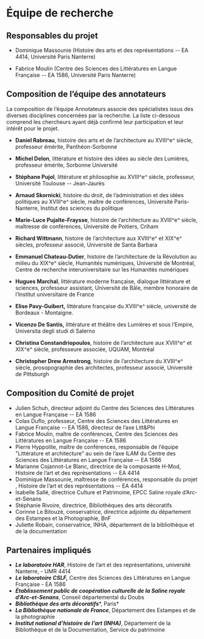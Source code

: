# Équipe de recherche

## Responsables du projet

-   Dominique Massounie 
    (Histoire des arts et des représentations -- EA 4414, Université Paris Nanterre)

-   Fabrice Moulin 
    (Centre des Sciences des Littératures en Langue Française -- EA 1586, Université Paris Nanterre)

## Composition de l’équipe des annotateurs

La composition de l’équipe Annotateurs associe des spécialistes issus des diverses disciplines concernées par la recherche. La liste ci-dessous comprend les chercheurs ayant déjà confirmé leur participation et leur intérêt pour le projet.

-   **Daniel Rabreau**, histoire des arts et de l’architecture au XVIII^e^ siècle, professeur émérite, Panthéon-Sorbonne

-   **Michel Delon**, littérature et histoire des idées au siècle des Lumières, professeur émérite, Sorbonne Université

-   **Stéphane Pujol**, littérature et philosophie au XVIII^e^ siècle, professeur, Université Toulouse -- Jean-Jaurès

-   **Arnaud Skornicki**, histoire du droit, de l’administration et des idées politiques au XVIII^e^ siècle, maître de conférences, Université Paris-Nanterre, Institut des sciences du politique

-   **Marie-Luce Pujalte-Fraysse**, histoire de l’architecture au XVIII^e^ siècle, maîtresse de conférences, Université de Poitiers, Criham

-   **Richard Wittmann**, histoire de l’architecture aux XVIII^e^ et XIX^e^ siècles, professeur associé, Université de Santa Barbara

-   **Emmanuel Chateau-Dutier**, histoire de l’architecture de la Révolution au milieu du XIX^e^ siècle, Humanités numériques, Université de Montréal, Centre de recherche interuniversitaire sur les Humanités numériques

-   **Hugues Marchal**, littérature moderne française, dialogue littérature et sciences, professeur assistant, Université de Bâle, membre honoraire de l’Institut universitaire de France

-   **Elise Pavy-Guibert,** littérature française du XVIII^e^ siècle, université de Bordeaux - Montaigne.

-   **Vicenzo De Santis,** littérature et théâtre des Lumières et sous l’Empire, Universita degli studi di Salerno

-   **Christina Constandriopoulos**, histoire de l’architecture aux XVIII^e^ et XIX^e^ siècle, professeure associée, UQUAM, Montréal

-   **Christopher Drew Armstrong**, histoire de l’architecture du XVIII^e^ siècle, prosopographie des architectes, professeur associé, Université de Pittsburgh

## Composition du Comité de projet

-   Julien Schuh, directeur adjoint du Centre des Sciences des Littératures en Langue Française -- EA 1586
-   Colas Duflo, professeur, Centre des Sciences des Littératures en Langue Française -- EA 1586, directeur de l’axe Litt&Phi
-   Fabrice Moulin, maître de conférences, Centre des Sciences des Littératures en Langue Française -- EA 1586
-   Pierre Hyppolite, maître de conférences, responsable de l’équipe "Littérature et architecture" au sein de l’axe ILAM du Centre des Sciences des Littératures en Langue Française -- EA 1586
-   Marianne Cojannot-Le Blanc, directrice de la composante H-Mod, Histoire de l’art et des représentations -- EA 4414
-   Dominique Massounie, maîtresse de conférences, responsable du projet , Histoire de l’art et des représentations -- EA 4414
-   Isabelle Sallé, directrice Culture et Patrimoine, EPCC Saline royale d’Arc-et-Senans
-   Stéphanie Rivoire, directrice, Bibliothèques des arts décoratifs
-   Corinne Le Bitouzé, conservatrice, directrice adjointe du département des Estampes et la Photographie, BnF
-   Juliette Robain, conservatrice, INHA, département de la bibliothèque et de la documentation

## Partenaires impliqués

- ***Le laboratoire HAR***, Histoire de l’art et des représentations, université Nanterre, - UMR 4414
- ***Le laboratoire CSLF,*** Centre des Sciences des Littératures en Langue Française - EA 1586
- ***Établissement public de coopération culturelle de la Saline royale d’Arc-et-Senans***, Conseil départemental du Doubs
- ***Bibliothèque des arts décoratifs****, Paris*
- ***La Bibliothèque nationale de France***, Département des Estampes et de la photographie
- ***Institut national d’histoire de l’art (INHA)***, Département de la Bibliothèque et de la Documentation, Service du patrimoine